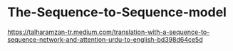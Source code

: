 # The-Sequence-to-Sequence-model
https://talharamzan-tr.medium.com/translation-with-a-sequence-to-sequence-network-and-attention-urdu-to-english-bd398d64ce5d
